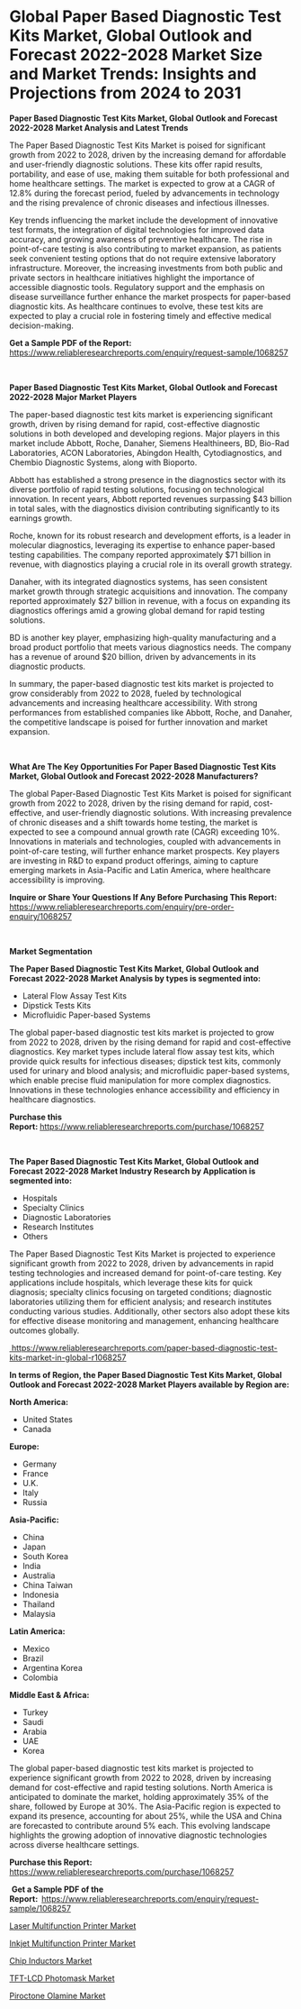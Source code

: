 <p><h1>Global Paper Based Diagnostic Test Kits Market, Global Outlook and Forecast 2022-2028 Market Size and Market Trends: Insights and Projections from 2024 to 2031</h1></p><p><strong>Paper Based Diagnostic Test Kits Market, Global Outlook and Forecast 2022-2028 Market Analysis and Latest Trends</strong></p>
<p><p>The Paper Based Diagnostic Test Kits Market is poised for significant growth from 2022 to 2028, driven by the increasing demand for affordable and user-friendly diagnostic solutions. These kits offer rapid results, portability, and ease of use, making them suitable for both professional and home healthcare settings. The market is expected to grow at a CAGR of 12.8% during the forecast period, fueled by advancements in technology and the rising prevalence of chronic diseases and infectious illnesses.</p><p>Key trends influencing the market include the development of innovative test formats, the integration of digital technologies for improved data accuracy, and growing awareness of preventive healthcare. The rise in point-of-care testing is also contributing to market expansion, as patients seek convenient testing options that do not require extensive laboratory infrastructure. Moreover, the increasing investments from both public and private sectors in healthcare initiatives highlight the importance of accessible diagnostic tools. Regulatory support and the emphasis on disease surveillance further enhance the market prospects for paper-based diagnostic kits. As healthcare continues to evolve, these test kits are expected to play a crucial role in fostering timely and effective medical decision-making.</p></p>
<p><strong>Get a Sample PDF of the Report:&nbsp;</strong> <a href="https://www.reliableresearchreports.com/enquiry/request-sample/1068257?utm_campaign=112&utm_medium=2&utm_source=Github&utm_content=ia&utm_term=18102024&utm_id=paper-based-diagnostic-test-kits-market-global-outlook-and-forecast-2022-2028">https://www.reliableresearchreports.com/enquiry/request-sample/1068257</a></p>
<p>&nbsp;</p>
<p><strong>Paper Based Diagnostic Test Kits Market, Global Outlook and Forecast 2022-2028 Major Market Players</strong></p>
<p><p>The paper-based diagnostic test kits market is experiencing significant growth, driven by rising demand for rapid, cost-effective diagnostic solutions in both developed and developing regions. Major players in this market include Abbott, Roche, Danaher, Siemens Healthineers, BD, Bio-Rad Laboratories, ACON Laboratories, Abingdon Health, Cytodiagnostics, and Chembio Diagnostic Systems, along with Bioporto.</p><p>Abbott has established a strong presence in the diagnostics sector with its diverse portfolio of rapid testing solutions, focusing on technological innovation. In recent years, Abbott reported revenues surpassing $43 billion in total sales, with the diagnostics division contributing significantly to its earnings growth.</p><p>Roche, known for its robust research and development efforts, is a leader in molecular diagnostics, leveraging its expertise to enhance paper-based testing capabilities. The company reported approximately $71 billion in revenue, with diagnostics playing a crucial role in its overall growth strategy.</p><p>Danaher, with its integrated diagnostics systems, has seen consistent market growth through strategic acquisitions and innovation. The company reported approximately $27 billion in revenue, with a focus on expanding its diagnostics offerings amid a growing global demand for rapid testing solutions.</p><p>BD is another key player, emphasizing high-quality manufacturing and a broad product portfolio that meets various diagnostics needs. The company has a revenue of around $20 billion, driven by advancements in its diagnostic products.</p><p>In summary, the paper-based diagnostic test kits market is projected to grow considerably from 2022 to 2028, fueled by technological advancements and increasing healthcare accessibility. With strong performances from established companies like Abbott, Roche, and Danaher, the competitive landscape is poised for further innovation and market expansion.</p></p>
<p>&nbsp;</p>
<p><strong>What Are The Key Opportunities For Paper Based Diagnostic Test Kits Market, Global Outlook and Forecast 2022-2028 Manufacturers?</strong></p>
<p><p>The global Paper-Based Diagnostic Test Kits Market is poised for significant growth from 2022 to 2028, driven by the rising demand for rapid, cost-effective, and user-friendly diagnostic solutions. With increasing prevalence of chronic diseases and a shift towards home testing, the market is expected to see a compound annual growth rate (CAGR) exceeding 10%. Innovations in materials and technologies, coupled with advancements in point-of-care testing, will further enhance market prospects. Key players are investing in R&D to expand product offerings, aiming to capture emerging markets in Asia-Pacific and Latin America, where healthcare accessibility is improving.</p></p>
<p><strong>Inquire or Share Your Questions If Any Before Purchasing This Report:</strong> <a href="https://www.reliableresearchreports.com/enquiry/pre-order-enquiry/1068257?utm_campaign=112&utm_medium=2&utm_source=Github&utm_content=ia&utm_term=18102024&utm_id=paper-based-diagnostic-test-kits-market-global-outlook-and-forecast-2022-2028">https://www.reliableresearchreports.com/enquiry/pre-order-enquiry/1068257</a></p>
<p>&nbsp;</p>
<p><strong>Market Segmentation</strong></p>
<p><strong>The Paper Based Diagnostic Test Kits Market, Global Outlook and Forecast 2022-2028 Market Analysis by types is segmented into:</strong></p>
<p><ul><li>Lateral Flow Assay Test Kits</li><li>Dipstick Tests Kits</li><li>Microfluidic Paper-based Systems</li></ul></p>
<p><p>The global paper-based diagnostic test kits market is projected to grow from 2022 to 2028, driven by the rising demand for rapid and cost-effective diagnostics. Key market types include lateral flow assay test kits, which provide quick results for infectious diseases; dipstick test kits, commonly used for urinary and blood analysis; and microfluidic paper-based systems, which enable precise fluid manipulation for more complex diagnostics. Innovations in these technologies enhance accessibility and efficiency in healthcare diagnostics.</p></p>
<p><strong>Purchase this Report:&nbsp;</strong><a href="https://www.reliableresearchreports.com/purchase/1068257?utm_campaign=112&utm_medium=2&utm_source=Github&utm_content=ia&utm_term=18102024&utm_id=paper-based-diagnostic-test-kits-market-global-outlook-and-forecast-2022-2028">https://www.reliableresearchreports.com/purchase/1068257</a></p>
<p>&nbsp;</p>
<p><strong>The Paper Based Diagnostic Test Kits Market, Global Outlook and Forecast 2022-2028 Market Industry Research by Application is segmented into:</strong></p>
<p><ul><li>Hospitals</li><li>Specialty Clinics</li><li>Diagnostic Laboratories</li><li>Research Institutes</li><li>Others</li></ul></p>
<p><p>The Paper Based Diagnostic Test Kits Market is projected to experience significant growth from 2022 to 2028, driven by advancements in rapid testing technologies and increased demand for point-of-care testing. Key applications include hospitals, which leverage these kits for quick diagnosis; specialty clinics focusing on targeted conditions; diagnostic laboratories utilizing them for efficient analysis; and research institutes conducting various studies. Additionally, other sectors also adopt these kits for effective disease monitoring and management, enhancing healthcare outcomes globally.</p></p>
<p><a href="https://www.reliableresearchreports.com/paper-based-diagnostic-test-kits-market-in-global-r1068257?utm_campaign=112&utm_medium=2&utm_source=Github&utm_content=ia&utm_term=18102024&utm_id=paper-based-diagnostic-test-kits-market-global-outlook-and-forecast-2022-2028">&nbsp;https://www.reliableresearchreports.com/paper-based-diagnostic-test-kits-market-in-global-r1068257</a></p>
<p><strong>In terms of Region, the Paper Based Diagnostic Test Kits Market, Global Outlook and Forecast 2022-2028 Market Players available by Region are:</strong></p>
<p>
    <p> <strong> North America: </strong>
        <ul>
            <li>United States</li>
            <li>Canada</li>
        </ul>
        </p> 
    <p> <strong> Europe: </strong>
        <ul>
            <li>Germany</li>
            <li>France</li>
            <li>U.K.</li>
            <li>Italy</li>
            <li>Russia</li>
        </ul>
        </p> 
    <p> <strong> Asia-Pacific: </strong>
        <ul>
            <li>China</li>
            <li>Japan</li>
            <li>South Korea</li>
            <li>India</li>
            <li>Australia</li>
            <li>China Taiwan</li>
            <li>Indonesia</li>
            <li>Thailand</li>
            <li>Malaysia</li>
        </ul>
        </p> 
    <p> <strong> Latin America: </strong>
        <ul>
            <li>Mexico</li>
            <li>Brazil</li>
            <li>Argentina Korea</li>
            <li>Colombia</li>
        </ul>
        </p> 
    <p> <strong> Middle East & Africa: </strong>
        <ul>
            <li>Turkey</li>
            <li>Saudi</li>
            <li>Arabia</li>
            <li>UAE</li>
            <li>Korea</li>
        </ul>
    </p>
    </p>
<p><p>The global paper-based diagnostic test kits market is projected to experience significant growth from 2022 to 2028, driven by increasing demand for cost-effective and rapid testing solutions. North America is anticipated to dominate the market, holding approximately 35% of the share, followed by Europe at 30%. The Asia-Pacific region is expected to expand its presence, accounting for about 25%, while the USA and China are forecasted to contribute around 5% each. This evolving landscape highlights the growing adoption of innovative diagnostic technologies across diverse healthcare settings.</p></p>
<p><strong>Purchase this Report: </strong><a href="https://www.reliableresearchreports.com/purchase/1068257?utm_campaign=112&utm_medium=2&utm_source=Github&utm_content=ia&utm_term=18102024&utm_id=paper-based-diagnostic-test-kits-market-global-outlook-and-forecast-2022-2028">https://www.reliableresearchreports.com/purchase/1068257</a></p>
<p>&nbsp;<strong>Get a Sample PDF of the Report:&nbsp;&nbsp;</strong><a href="https://www.reliableresearchreports.com/enquiry/request-sample/1068257?utm_campaign=112&utm_medium=2&utm_source=Github&utm_content=ia&utm_term=18102024&utm_id=paper-based-diagnostic-test-kits-market-global-outlook-and-forecast-2022-2028">https://www.reliableresearchreports.com/enquiry/request-sample/1068257</a></p>
<p><strong></strong></p>
<p><p><a href="https://issuu.com/reportprime-2/docs/laser-multifunction-printer-market-_1aef8dd8f4eaf7?utm_campaign=112&utm_medium=2&utm_source=Github&utm_content=ia&utm_term=18102024&utm_id=paper-based-diagnostic-test-kits-market-global-outlook-and-forecast-2022-2028">Laser Multifunction Printer Market</a></p><p><a href="https://issuu.com/reportprime-2/docs/inkjet-multifunction-printer-market_fcdf91ae24861c?utm_campaign=112&utm_medium=2&utm_source=Github&utm_content=ia&utm_term=18102024&utm_id=paper-based-diagnostic-test-kits-market-global-outlook-and-forecast-2022-2028">Inkjet Multifunction Printer Market</a></p><p><a href="https://www.linkedin.com/pulse/chip-inductors-market-growth-outlook-from-2024-2031-projecting-egfrf?utm_campaign=112&utm_medium=2&utm_source=Github&utm_content=ia&utm_term=18102024&utm_id=paper-based-diagnostic-test-kits-market-global-outlook-and-forecast-2022-2028">Chip Inductors Market</a></p><p><a href="https://github.com/inouyeaowaugh3/Market-Research-Report-List-1/blob/main/tft-lcd-photomask-market.md?utm_campaign=112&utm_medium=2&utm_source=Github&utm_content=ia&utm_term=18102024&utm_id=paper-based-diagnostic-test-kits-market-global-outlook-and-forecast-2022-2028">TFT-LCD Photomask Market</a></p><p><a href="https://medium.com/@carpessin3g0d/insights-into-the-piroctone-olamine-market-size-which-is-expanding-with-a-11-9-02426fac58be?utm_campaign=112&utm_medium=2&utm_source=Github&utm_content=ia&utm_term=18102024&utm_id=paper-based-diagnostic-test-kits-market-global-outlook-and-forecast-2022-2028">Piroctone Olamine Market</a></p></p>